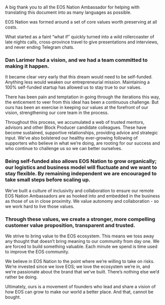 <p class='m-p-m-t-b'>
	A big thank you to all the <span class='markdown-bold'>EOS Nation Ambassador</span> for helping with translating this document into as many languages as possible.
</p>

<p class='m-p-m-t-b'>
	EOS Nation was formed around a set of core values worth preserving at all costs.
</p>

<p class='m-p-m-t-b'>
	What started as a faint “what if” quickly turned into a wild rollercoaster of late nights calls, cross-province travel to give presentations and interviews, and never ending Telegram chats.
</p>

### Dan Larimer had a vision, and we had a team committed to making it happen.

<p class='m-p-m-t-b'>
	It became clear very early that this dream would need to be self-funded. Anything less would weaken our entrepreneurial mission. Maintaining a 100% self-funded startup has allowed us to stay true to our values.
</p>

<p class='m-p-m-t-b'>
	There has been pain and temptation in going through the iterations this way, the enticement to veer from this ideal has been a continuous challenge. But ours has been an exercise in keeping our values at the forefront of our vision, strengthening our core team in the process.
</p>

<p class='m-p-m-t-b'>
	Throughout this process, we accumulated a web of trusted mentors, advisors and other Block Producer candidate colleagues. These have become sustained, supportive relationships, providing advice and strategic input. We’ve also bolstered our healthy ever-growing following of supporters who believe in what we’re doing, are rooting for our success and who continue to challenge us so we can better ourselves.
</p>

### Being self-funded also allows EOS Nation to grow organically; our logistics and business model will fluctuate and we want to stay flexible. By remaining independent we are encouraged to take small steps before scaling up.

<p class='m-p-m-t-b'>
	We’ve built a culture of inclusivity and collaboration to ensure our remote EOS Nation Ambassadors are as hooked into and embedded in the business as those of us in close proximity. We value autonomy and collaboration - so we work hard to live those values.
</p>

### Through these values, we create a stronger, more compelling customer value proposition, transparent and trusted.

<p class='m-p-m-t-b'>
	We strive to bring value to the EOS ecosystem. This means we toss away any thought that doesn’t bring meaning to our community from day one. We are forced to build something valuable. Each minute we spend is time used to improve the EOS community.
</p>

<p class='m-p-m-t-b'>
	We believe in EOS Nation to the point where we’re willing to take on risks. We’re invested since we love EOS; we love the ecosystem we’re in, and we’re passionate about the brand that we’ve built. There’s nothing else we’d rather be doing.
</p>

<p class='m-p-m-t-b'>
	Ultimately, ours is a movement of founders who lead and share a vision of how EOS can grow to make our world a better place. And that, cannot be bought.
</p>
